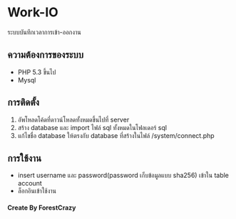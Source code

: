 # Work-IO
ระบบบันทึกเวลาการเข้า-ออกงาน

## ความต้องการของระบบ
  * PHP 5.3 ขึ้นไป
  * Mysql

## การติดตั้ง
  1. อัพโหลดโค้ดที่ดาวน์โหลดทั้งหมดขึ้นไปที่ server
  2. สร้าง database และ import ไฟล์ sql ทั้งหมดในโฟลเดอร์ sql
  3. แก้ไขชื่อ database ให้ตรงกับ database ที่สร้างในไฟล์ /system/connect.php
  
## การใช้งาน
  * insert username และ password(password เก็บข้อมูลแบบ sha256) เข้าใน table account
  * ล็อกอินเข้าใช้งาน
  
#### Create By ForestCrazy

